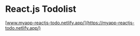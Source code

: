 # React.js Todolist

[www.myapp-reactjs-todo.netlify.app/](https://myapp-reactjs-todo.netlify.app/)
